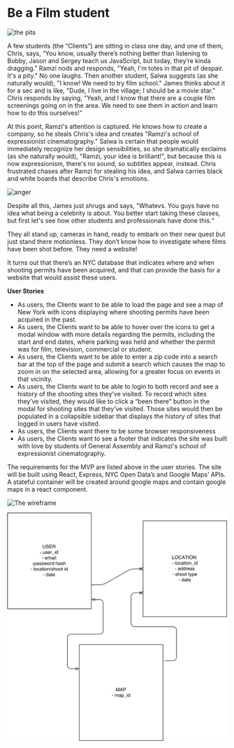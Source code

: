
# Be a Film student


![the pits](https://twoevilactors.files.wordpress.com/2015/03/despair.jpg "Pit of Despair")

A few students (the “Clients”) are sitting in class one day, and one of them, Chris, says, “You know, usually there’s nothing better than listening to Bobby, Jason and Sergey teach us JavaScript, but today, they’re kinda dragging.” Ramzi nods and responds, "Yeah, I'm totes in that pit of despair. It's a pity." No one laughs. Then another student, Salwa suggests (as she naturally would), "I know! We need to try film school." James thinks about it for a sec and is like, "Dude, I live in the village; I should be a movie star." Chris responds by saying, "Yeah, and I know that there are a couple film screenings going on in the area. We need to see them in action and learn how to do this ourselves!"

At this point, Ramzi's attention is captured. He knows how to create a company, so he steals Chris's idea and creates "Ramzi's school of expressionist cinematography." Salwa is certain that people would immediately recognize her design sensibilities, so she dramatically exclaims (as she naturally would), "Ramzi, your idea is brilliant!", but because this is now expressionism, there's no sound, so subtitles appear, instead. Chris frustrated chases after Ramzi for stealing his idea, and Salwa carries black and white boards that describe Chris's emotions.

![anger](https://media1.giphy.com/media/CrnB9nnbVtey4/200_s.gif "Anger")

Despite all this, James just shrugs and says, "Whatevs. You guys have no idea what being a celebrity is about. You better start taking these classes, but first let's see how other students and professionals have done this.“

They all stand up, cameras in hand, ready to embark on their new quest but just stand there motionless. They don’t know how to investigate where films have been shot before. They need a website!

It turns out that there’s an NYC database that indicates where and when shooting permits have been acquired, and that can provide the basis for a website that would assist these users.

**User Stories**

* As users, the Clients want to be able to load the page and see a map of New York with icons displaying where shooting permits have been acquired in the past.
* As users, the Clients want to be able to hover over the icons to get a modal window with more details regarding the permits, including the start and end dates, where parking was held and whether the permit was for film, television, commercial or student.
* As users, the Clients want to be able to enter a zip code into a search bar at the top of the page and submit a search which causes the map to zoom in on the selected area, allowing for a greater focus on events in that vicinity.
* As users, the Clients want to be able to login to both record and see a history of the shooting sites they’ve visited. To record which sites they’ve visited, they would like to click a “been there” button in the modal for shooting sites that they’ve visited. Those sites would then be populated in a collapsible sidebar that displays the history of sites that logged in users have visited.
* As users, the Clients want there to be some browser responsiveness
* As users, the Clients want to see a footer that indicates the site was built with love by students of General Assembly and Ramzi's school of expressionist cinematography.

The requirements for the MVP are listed above in the user stories. The site will be built using React, Express, NYC Open Data’s and Google Maps’ APIs. A stateful container will be created around google maps and contain google maps in a react component.

![The wireframe](./documentation/media/Diagram.png "Wireframe")

![ERD](./documentation/media/ERD.png "ERD")
